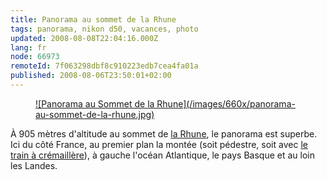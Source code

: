 ```yaml
---
title: Panorama au sommet de la Rhune
tags: panorama, nikon d50, vacances, photo
updated: 2008-08-08T22:04:16.000Z
lang: fr
node: 66973
remoteId: 7f063298dbf8c910223edb7cea4fa01a
published: 2008-08-06T23:50:01+02:00
---
```

<figure class="object-center"><a href="/images/panorama-au-sommet-de-la-rhune.jpg">![Panorama au Sommet de la Rhune](/images/660x/panorama-au-sommet-de-la-rhune.jpg)
</a></figure>


À 905 mètres d'altitude au sommet de [la Rhune](http://fr.wikipedia.org/wiki/La_Rhune), le panorama est superbe. Ici du côté France, au premier plan la montée (soit pédestre, soit avec [le train à crémaillère](http://www.rhune.com/pages/fr/21/materiel-roulant.html)), à gauche l'océan Atlantique, le pays Basque et au loin les Landes.


